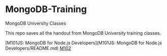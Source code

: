 # MongoDB-Training
MongoDB University Classes

This repo saves all the handout from MongoDB University training classes.

[M101JS: MongoDB for Node.js Developers](M101JS\: MongoDB for Node.js Developers/README.md)
[M102](m102/README.md)
